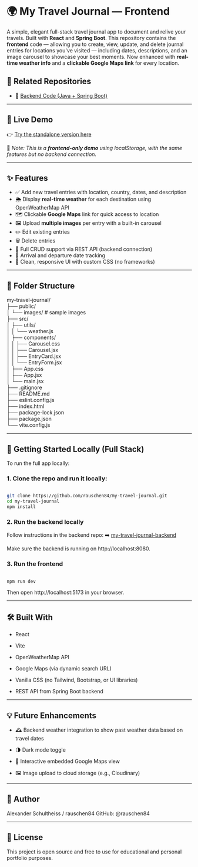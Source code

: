 # 🌍 My Travel Journal — Frontend

A simple, elegant full-stack travel journal app to document and relive your travels. Built with **React** and **Spring Boot**. This repository contains the **frontend** code — allowing you to create, view, update, and delete journal entries for locations you've visited — including dates, descriptions, and an image carousel to showcase your best moments.
Now enhanced with **real-time weather info** and a **clickable Google Maps link** for every location.

## 🔗 Related Repositories

- 🔧 [Backend Code (Java + Spring Boot)](https://github.com/rauschen84/my-travel-journal-backend)

---

## 🔗 Live Demo

👉 [Try the standalone version here](https://my-travel-journal-standalone.vercel.app/)

📝 *Note: This is a **frontend-only demo** using localStorage, with the same features but no backend connection.*

---

## ✨ Features

- ✅ Add new travel entries with location, country, dates, and description
- 🌦️ Display **real-time weather** for each destination using OpenWeatherMap API
- 🗺️ Clickable **Google Maps** link for quick access to location
- 🖼️ Upload **multiple images** per entry with a built-in carousel
- ✏️ Edit existing entries
- 🗑️ Delete entries
- 🔁 Full CRUD support via REST API (backend connection)
- 📅 Arrival and departure date tracking
- 🧼 Clean, responsive UI with custom CSS (no frameworks)

---

## 📁 Folder Structure

my-travel-journal/<br>
├── public/<br>
│ └── images/ # sample images<br>
├── src/<br>
│ ├── utils/<br>
│ │ └── weather.js<br>
│ ├── components/<br>
│ │ ├── Carousel.css<br>
│ │ ├── Carousel.jsx<br>
│ │ ├── EntryCard.jsx<br>
│ │ └── EntryForm.jsx<br>
│ ├── App.css<br>
│ ├── App.jsx<br>
│ └── main.jsx<br>
├── .gitignore<br>
├── README.md<br>
├── eslint.config.js<br>
├── index.html<br>
├── package-lock.json<br>
├── package.json<br>
└── vite.config.js<br>

---

## 🚀 Getting Started Locally (Full Stack)

To run the full app locally:

### 1. Clone the repo and run it locally:

```bash

git clone https://github.com/rauschen84/my-travel-journal.git
cd my-travel-journal
npm install
```

### 2. Run the backend locally

Follow instructions in the backend repo:
➡️ [my-travel-journal-backend](https://github.com/rauschen84/my-travel-journal-backend)

Make sure the backend is running on http://localhost:8080.

### 3. Run the frontend

```bash

npm run dev
```

Then open http://localhost:5173 in your browser.

---

## 🛠️ Built With

- React

- Vite

- OpenWeatherMap API

- Google Maps (via dynamic search URL)

- Vanilla CSS (no Tailwind, Bootstrap, or UI libraries)

- REST API from Spring Boot backend

---

## 💡 Future Enhancements

- 🕰️ Backend weather integration to show past weather data based on travel dates

- 🌗 Dark mode toggle

- 📍 Interactive embedded Google Maps view

- 🖼️ Image upload to cloud storage (e.g., Cloudinary)

---

## 👤 Author

Alexander Schultheiss / rauschen84
GitHub: @rauschen84

---

## 📄 License

This project is open source and free to use for educational and personal portfolio purposes.